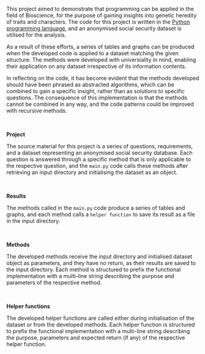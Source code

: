 This project aimed to demonstrate that programming can be applied in the field of Bioscience, for the purpose of gaining insights into genetic heredity of traits and characters. The code for this project is written in the [Python programming language](https://www.python.org "https://www.python.org"), and an anonymised social security dataset is utilised for the analysis.

As a result of these efforts, a series of tables and graphs can be produced when the developed code is applied to a dataset matching the given structure. The methods were developed with universiality in mind, enabling their application on any dataset irrespective of its information contents.

In reflecting on the code, it has become evident that the methods developed should have been phrased as abstracted algorithms, which can be combined to gain a specific insight, rather than as solutions to specific questions. The consequence of this implementation is that the methods cannot be combined in any way, and the code patterns could be improved with recursive methods.

<br>

**Project**

The source material for this project is a series of questions, requirements, and a dataset representing an anonymised social security database. Each question is answered through a specific method that is only applicable to the respective question, and the `main.py` code calls these methods after retrieving an input directory and initialising the dataset as an object.

<br>

**Results**

The methods called in the `main.py` code produce a series of tables and graphs, and each method calls a `helper function` to save its result as a file in the input directory. 

<br>

**Methods**

The developed methods receive the input directory and initialised dataset object as parameters, and they have no return, as their results are saved to the input directory. Each method is structured to prefix the functional implementation with a multi-line string describing the purpose and parameters of the respective method.

<br>

**Helper functions**

The developed helper functions are called either during initialisation of the dataset or from the developed methods. Each helper function is structured to prefix the functional implementation with a multi-line string describing the purpose, parameters and expected return (if any) of the respective helper function.
